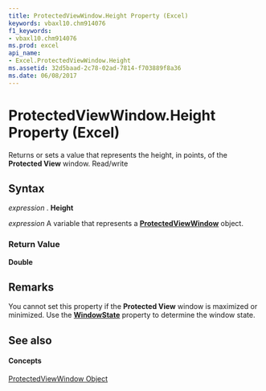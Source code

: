 ```yaml
---
title: ProtectedViewWindow.Height Property (Excel)
keywords: vbaxl10.chm914076
f1_keywords:
- vbaxl10.chm914076
ms.prod: excel
api_name:
- Excel.ProtectedViewWindow.Height
ms.assetid: 32d5baad-2c78-02ad-7814-f703889f8a36
ms.date: 06/08/2017
---
```



# ProtectedViewWindow.Height Property (Excel)

Returns or sets a value that represents the height, in points, of the **Protected View** window. Read/write


## Syntax

 _expression_ . **Height**

 _expression_ A variable that represents a **[ProtectedViewWindow](protectedviewwindow-object-excel.md)** object.


### Return Value

 **Double**


## Remarks

You cannot set this property if the **Protected View** window is maximized or minimized. Use the **[WindowState](protectedviewwindow-windowstate-property-excel.md)** property to determine the window state.


## See also


#### Concepts


[ProtectedViewWindow Object](protectedviewwindow-object-excel.md)

